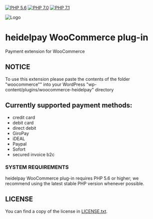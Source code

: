 [![PHP 5.6](https://img.shields.io/badge/php-5.6-blue.svg)](http://www.php.net)
[![PHP 7.0](https://img.shields.io/badge/php-7.0-blue.svg)](http://www.php.net)
[![PHP 7.1](https://img.shields.io/badge/php-7.1-blue.svg)](http://www.php.net)

![Logo](https://dev.heidelpay.de/devHeidelpay_400_180.jpg)

# heidelpay WooCommerce plug-in
Payment extension for WooCommerce

## NOTICE
To use this extension please paste the contents of the folder "woocommerce"" into your WordPress "wp-content/plugins/woocommerce-heidelpay" directory

## Currently supported payment methods:

* credit card
* debit card
* direct debit
* GiroPay
* iDEAL
* Paypal
* Sofort
* secured invoice b2c

### SYSTEM REQUIREMENTS

heidelpay WooCommerce plug-in requires PHP 5.6 or higher; we recommend using the
latest stable PHP version whenever possible.

## LICENSE

You can find a copy of the license in [LICENSE.txt](LICENSE.txt).